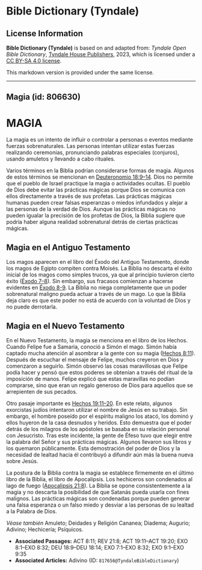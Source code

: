 # Bible Dictionary (Tyndale)

## License Information

**Bible Dictionary (Tyndale)** is based on and adapted from: _Tyndale Open Bible Dictionary_, [Tyndale House Publishers](https://tyndaleopenresources.com/), 2023, which is licensed under a [CC BY-SA 4.0 license](https://creativecommons.org/licenses/by-sa/4.0/legalcode.en).

This markdown version is provided under the same license.



--------------------------------

## Magia (id: 806630)

MAGIA
=====

La magia es un intento de influir o controlar a personas o eventos mediante fuerzas sobrenaturales. Las personas intentan utilizar estas fuerzas realizando ceremonias, pronunciando palabras especiales (conjuros), usando amuletos y llevando a cabo rituales.

Varios términos en la Biblia podrían considerarse formas de magia. Algunos de estos términos se mencionan en [Deuteronomio 18:9–14](https://ref.ly/Deut18:9-Deut18:14). Dios no permite que el pueblo de Israel practique la magia o actividades ocultas. El pueblo de Dios debe evitar las prácticas mágicas porque Dios se comunica con ellos directamente a través de sus profetas. Las prácticas mágicas humanas pueden crear falsas esperanzas o miedos infundados y alejar a las personas de la verdad de Dios. Aunque las prácticas mágicas no pueden igualar la precisión de los profetas de Dios, la Biblia sugiere que podría haber alguna realidad sobrenatural detrás de ciertas prácticas mágicas.

Magia en el Antiguo Testamento
------------------------------

Los magos aparecen en el libro del Éxodo del Antiguo Testamento, donde los magos de Egipto compiten contra Moisés. La Biblia no descarta el éxito inicial de los magos como simples trucos, ya que al principio tuvieron cierto éxito ([Éxodo 7–8](https://ref.ly/Exod7:1-Exod8:32)). Sin embargo, sus fracasos comienzan a hacerse evidentes en [Éxodo 8\-](https://ref.ly/Exod8:1-Exod8:32)[9](https://ref.ly/Exod9:1-Exod9:35). La Biblia no niega completamente que un poder sobrenatural maligno pueda actuar a través de un mago. Lo que la Biblia deja claro es que este poder no está de acuerdo con la voluntad de Dios y no puede derrotarla.

Magia en el Nuevo Testamento
----------------------------

En el Nuevo Testamento, la magia se menciona en el libro de los Hechos. Cuando Felipe fue a Samaria, conoció a Simón el mago. Simón había captado mucha atención al asombrar a la gente con su magia ([Hechos 8:11](https://ref.ly/Acts8:11)). Después de escuchar el mensaje de Felipe, muchos creyeron en Dios y comenzaron a seguirlo. Simón observó las cosas maravillosas que Felipe podía hacer y pensó que estos poderes se obtenían a través del ritual de la imposición de manos. Felipe explicó que estas maravillas no podían comprarse, sino que eran un regalo generoso de Dios para aquellos que se arrepienten de sus pecados.

Otro pasaje importante es [Hechos 19:11–20](https://ref.ly/Acts19:11-Acts19:20). En este relato, algunos exorcistas judíos intentaron utilizar el nombre de Jesús en su trabajo. Sin embargo, el hombre poseído por el espíritu maligno los atacó, los dominó y ellos huyeron de la casa desnudos y heridos. Esto demuestra que el poder detrás de los milagros de los apóstoles se basaba en su relación personal con Jesucristo. Tras este incidente, la gente de Éfeso tuvo que elegir entre la palabra del Señor y sus prácticas mágicas. Algunos llevaron sus libros y los quemaron públicamente. Esta demostración del poder de Dios y la necesidad de lealtad hacia él contribuyó a difundir aún más la buena nueva sobre Jesús.

La postura de la Biblia contra la magia se establece firmemente en el último libro de la Biblia, el libro de Apocalipsis. Los hechiceros son condenados al lago de fuego ([Apocalipsis 21:8](https://ref.ly/Rev21:8)). La Biblia se opone consistentemente a la magia y no descarta la posibilidad de que Satanás pueda usarla con fines malignos. Las prácticas mágicas son condenadas porque pueden generar una falsa esperanza o un falso miedo y desviar a las personas de su lealtad a la Palabra de Dios.

*Véase también* Amuleto; Deidades y Religión Cananea; Diadema; Augurio; Adivino; Hechicería; Psíquicos.

* **Associated Passages:** ACT 8:11; REV 21:8; ACT 19:11–ACT 19:20; EXO 8:1–EXO 8:32; DEU 18:9–DEU 18:14; EXO 7:1–EXO 8:32; EXO 9:1–EXO 9:35
* **Associated Articles:** Adivino (ID: `817656@TyndaleBibleDictionary`)

